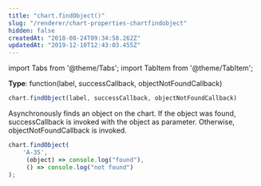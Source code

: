 ```yaml
---
title: "chart.findObject()"
slug: "/renderer/chart-properties-chartfindobject"
hidden: false
createdAt: "2018-08-24T09:34:58.262Z"
updatedAt: "2019-12-10T12:43:03.455Z"
---
```


import Tabs from '@theme/Tabs';
import TabItem from '@theme/TabItem';

**Type**: function(label, successCallback, objectNotFoundCallback)  

```javascript
chart.findObject(label, successCallback, objectNotFoundCallback)
```

Asynchronously finds an object on the chart. If the object was found, successCallback is invoked with the object as parameter. Otherwise, objectNotFoundCallback is invoked.

```javascript
chart.findObject(
    'A-35',
     (object) => console.log("found"),
     () => console.log("not found")
);
```
